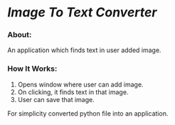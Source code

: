 # *Image To Text Converter*

### **About:** 
An application which finds text in user added image.

### **How It Works:** 
1. Opens window where user can add image.
2. On clicking, it finds text in that image.
3. User can save that image.

For simplicity converted python file into an application. 
